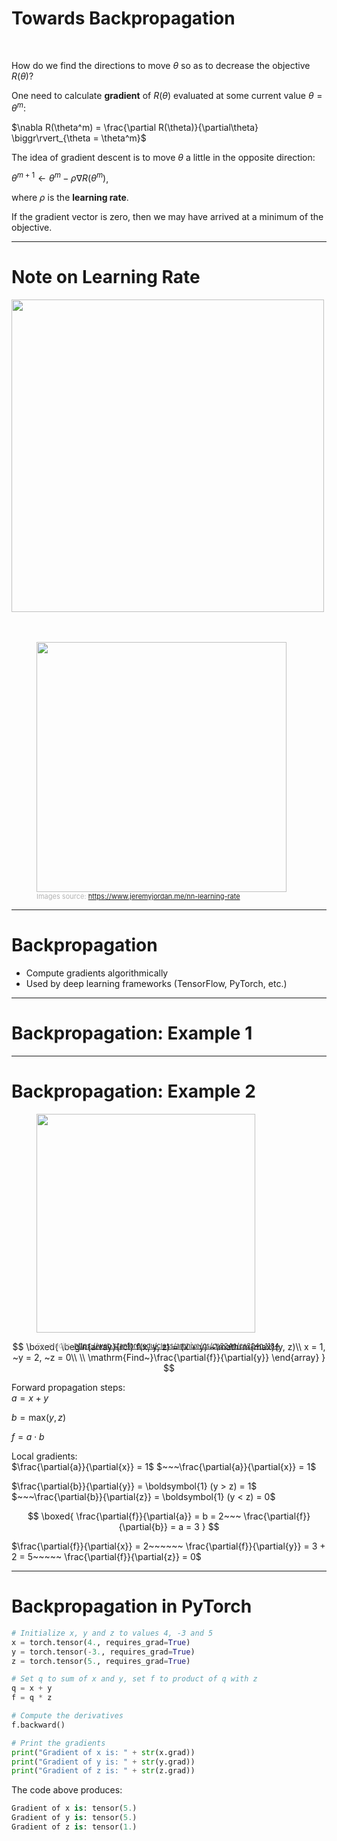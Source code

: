 # Towards Backpropagation
<br>

How do we find the directions to move $\theta$ so as to decrease the objective $R(\theta)$?

One need to calculate **gradient** of $R(\theta)$ evaluated at some current value $\theta = \theta^m$:

$\nabla R(\theta^m) = \frac{\partial R(\theta)}{\partial\theta} \biggr\rvert_{\theta = \theta^m}$

The idea of gradient descent is to move $\theta$ a little in the opposite direction:

$\theta^{m+1} \leftarrow \theta^m - \rho \nabla R(\theta^m)$,

where $\rho$ is the **learning rate**.

If the gradient vector is zero, then we may have arrived at a minimum of the objective.

---

# Note on Learning Rate

<div>
    <img src="/Learning_Rate.png" style="width: 500px; position: relative">
</div>
<br>
<br>
<div>
  <figure>
    <img src="/Learning_Rate_Loss.png" style="width: 400px; position: relative">
    <figcaption style="color:#b3b3b3ff; font-size: 11px">Images source:
      <a href="https://www.jeremyjordan.me/nn-learning-rate/">https://www.jeremyjordan.me/nn-learning-rate</a>
    </figcaption>
  </figure>
</div>

---

# Backpropagation

* Compute gradients algorithmically
* Used by deep learning frameworks (TensorFlow, PyTorch, etc.) 

---

# Backpropagation: Example 1
<!-- 
<div class="grid grid-cols-[auto,1fr] gap-4">
  <ConnectionsForward v-click class="mt-4"/>
  <div v-click class="p-4">
    <ConnectionsBackward v-click class="mt-4"/>
  </div>
</div> -->

<div>
  <BackPropagation v-click class="mt-4"/>
</div>

---

# Backpropagation: Example 2

<div class="grid grid-cols-[2fr,2fr]">
<div>
  <figure>
    <img src="/Backpropagation_Ex2.png" style="width: 350px !important;">
    <figcaption style="color:#b3b3b3ff; font-size: 11px; position: absolute;"><br>Ex. credits:
      <a href="https://web.stanford.edu/class/archive/cs/cs224n/cs224n.1184/syllabus.html">https://web.stanford.edu/class/archive/cs/cs224n/cs224n.1184</a>
    </figcaption>
  </figure>
</div>
<div>

$$
\boxed{
\begin{array}{rcl}
f(x, y, z) = (x + y) ~\mathrm{max}(y, z)\\
x = 1, ~y = 2, ~z = 0\\
\\
\mathrm{Find~}\frac{\partial{f}}{\partial{y}}
\end{array}
}
$$
</div>
</div>

<div class="grid grid-cols-[2fr,2fr]">
<div>

Forward propagation steps:<br>
$a = x + y$

$b = \mathrm{max}(y, z)$

$f = a \cdot b$

</div>
<div>

Local gradients:<br>
$\frac{\partial{a}}{\partial{x}} = 1$ $~~~\frac{\partial{a}}{\partial{x}} = 1$

$\frac{\partial{b}}{\partial{y}} = \boldsymbol{1} (y > z) = 1$ $~~~\frac{\partial{b}}{\partial{z}} = \boldsymbol{1} (y < z) = 0$

$$
\boxed{
\frac{\partial{f}}{\partial{a}} = b = 2~~~ \frac{\partial{f}}{\partial{b}} = a = 3
}
$$
</div>
</div>

$\frac{\partial{f}}{\partial{x}} = 2~~~~~~ \frac{\partial{f}}{\partial{y}} = 3 + 2 = 5~~~~~ \frac{\partial{f}}{\partial{z}} = 0$

---

# Backpropagation in PyTorch

```python {all}
# Initialize x, y and z to values 4, -3 and 5
x = torch.tensor(4., requires_grad=True)
y = torch.tensor(-3., requires_grad=True)
z = torch.tensor(5., requires_grad=True)

# Set q to sum of x and y, set f to product of q with z
q = x + y
f = q * z

# Compute the derivatives
f.backward()

# Print the gradients
print("Gradient of x is: " + str(x.grad))
print("Gradient of y is: " + str(y.grad))
print("Gradient of z is: " + str(z.grad))
```
The code above produces:
```python {all}
Gradient of x is: tensor(5.)
Gradient of y is: tensor(5.)
Gradient of z is: tensor(1.)
```